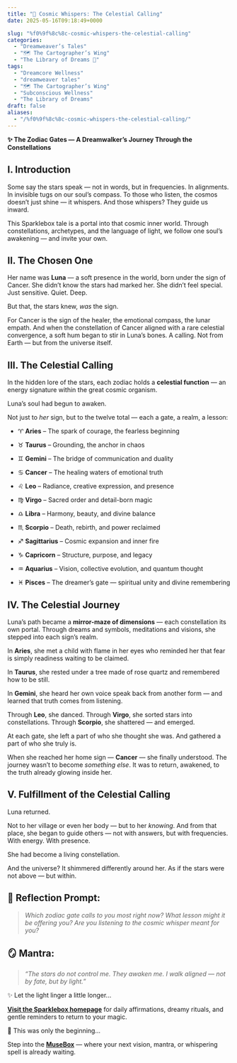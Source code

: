 ```yaml
---
title: "🌌 Cosmic Whispers: The Celestial Calling"
date: 2025-05-16T09:18:49+0000

slug: "%f0%9f%8c%8c-cosmic-whispers-the-celestial-calling"
categories:
  - "Dreamweaver’s Tales"
  - "🗺️ The Cartographer’s Wing"
  - "The Library of Dreams 📜"
tags:
  - "Dreamcore Wellness"
  - "dreamweaver tales"
  - "🗺️ The Cartographer’s Wing"
  - "Subconscious Wellness"
  - "The Library of Dreams"
draft: false
aliases:
  - "/%f0%9f%8c%8c-cosmic-whispers-the-celestial-calling/"
---
```

**✨ The Zodiac Gates — A Dreamwalker’s Journey Through the Constellations**

## I. Introduction

Some say the stars speak — not in words, but in frequencies. In alignments. In invisible tugs on our soul’s compass. To those who listen, the cosmos doesn’t just shine — it whispers. And those whispers? They guide us inward.

This Sparklebox tale is a portal into that cosmic inner world. Through constellations, archetypes, and the language of light, we follow one soul’s awakening — and invite your own.

## II. The Chosen One

Her name was **Luna** — a soft presence in the world, born under the sign of Cancer. She didn’t know the stars had marked her. She didn’t feel special. Just sensitive. Quiet. Deep.

But that, the stars knew, *was* the sign.

For Cancer is the sign of the healer, the emotional compass, the lunar empath. And when the constellation of Cancer aligned with a rare celestial convergence, a soft hum began to stir in Luna’s bones. A calling. Not from Earth — but from the universe itself.

## III. The Celestial Calling

In the hidden lore of the stars, each zodiac holds a **celestial function** — an energy signature within the great cosmic organism.

Luna’s soul had begun to awaken.

Not just to *her* sign, but to the twelve total — each a gate, a realm, a lesson:

- ♈️ **Aries** – The spark of courage, the fearless beginning

- ♉️ **Taurus** – Grounding, the anchor in chaos

- ♊️ **Gemini** – The bridge of communication and duality

- ♋️ **Cancer** – The healing waters of emotional truth

- ♌️ **Leo** – Radiance, creative expression, and presence

- ♍️ **Virgo** – Sacred order and detail-born magic

- ♎️ **Libra** – Harmony, beauty, and divine balance

- ♏️ **Scorpio** – Death, rebirth, and power reclaimed

- ♐️ **Sagittarius** – Cosmic expansion and inner fire

- ♑️ **Capricorn** – Structure, purpose, and legacy

- ♒️ **Aquarius** – Vision, collective evolution, and quantum thought

- ♓️ **Pisces** – The dreamer’s gate — spiritual unity and divine remembering

## IV. The Celestial Journey

Luna’s path became a **mirror-maze of dimensions** — each constellation its own portal. Through dreams and symbols, meditations and visions, she stepped into each sign’s realm.

In **Aries**, she met a child with flame in her eyes who reminded her that fear is simply readiness waiting to be claimed.

In **Taurus**, she rested under a tree made of rose quartz and remembered how to be still.

In **Gemini**, she heard her own voice speak back from another form — and learned that truth comes from listening.

Through **Leo**, she danced. Through **Virgo**, she sorted stars into constellations. Through **Scorpio**, she shattered — and emerged.

At each gate, she left a part of who she thought she was.
And gathered a part of who she truly is.

When she reached her home sign — **Cancer** — she finally understood. The journey wasn’t to become *something else*. It was to return, awakened, to the truth already glowing inside her.

## V. Fulfillment of the Celestial Calling

Luna returned.

Not to her village or even her body — but to her *knowing*. And from that place, she began to guide others — not with answers, but with frequencies. With energy. With presence.

She had become a living constellation.

And the universe? It shimmered differently around her. As if the stars were not above — but within.

## 🌟 Reflection Prompt:

> *Which zodiac gate calls to you most right now? What lesson might it be offering you?*
*Are you listening to the cosmic whisper meant for you?*

## 🪞 Mantra:

> *“The stars do not control me. They awaken me. I walk aligned — not by fate, but by light.”*

✨ Let the light linger a little longer...

[**Visit the Sparklebox homepage**](https://sparklebox.blog) for daily affirmations, dreamy rituals, and gentle reminders to return to your magic.

💭 This was only the beginning...

Step into the [**MuseBox**](https://sparklebox.blog/tag/musebox) — where your next vision, mantra, or whispering spell is already waiting.